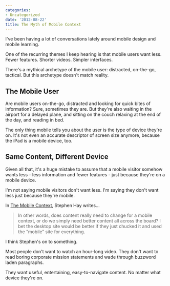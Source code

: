 ```yaml
---
categories:
- Uncategorized
date: '2012-08-22'
title: The Myth of Mobile Context
---
```


I've been having a lot of conversations lately around mobile design and mobile learning.

One of the recurring themes I keep hearing is that mobile users want less. Fewer features. Shorter videos. Simpler interfaces.

There's a mythical archetype of the mobile user: distracted, on-the-go, tactical. But this archetype doesn't match reality.

<!--more-->

<h2>The Mobile User</h2>

Are mobile users on-the-go, distracted and looking for quick bites of information? Sure, sometimes they are. But they're also waiting in the airport for a delayed plane, and sitting on the couch relaxing at the end of the day, and reading in bed.

The only thing mobile tells you about the user is the type of device they're on. It's not even an accurate descriptor of screen size anymore, because the iPad is a mobile device, too.

<h2>Same Content, Different Device</h2>

Given all that, it's a huge mistake to assume that a mobile visitor somehow wants less - less information and fewer features - just because they're on a mobile device.

I'm not saying mobile visitors don't want less. I'm saying they don't want less just because they're mobile.

In <a href="http://www.the-haystack.com/2012/07/09/great-works-of-fiction-presents-the-mobile-context/">The Mobile Context</a>, Stephen Hay writes...

<blockquote>In other words, does content really need to change for a mobile context, or do we simply need better content all across the board? I bet the desktop site would be better if they just chucked it and used the “mobile” site for everything.</blockquote>

I think Stephen's on to something.

Most people don't want to watch an hour-long video. They don't want to read boring corporate mission statements and wade through buzzword laden paragraphs.

They want useful, entertaining, easy-to-navigate content. No matter what device they're on.